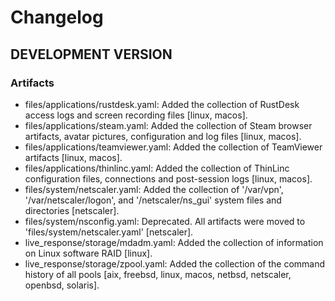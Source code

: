 # Changelog

## DEVELOPMENT VERSION

### Artifacts

- files/applications/rustdesk.yaml: Added the collection of RustDesk access logs and screen recording files [linux, macos].
- files/applications/steam.yaml: Added the collection of Steam browser artifacts, avatar pictures, configuration and log files [linux, macos].
- files/applications/teamviewer.yaml: Added the collection of TeamViewer artifacts [linux, macos].
- files/applications/thinlinc.yaml: Added the collection of ThinLinc configuration files, connections and post-session logs [linux, macos].
- files/system/netscaler.yaml: Added the collection of '/var/vpn', '/var/netscaler/logon', and '/netscaler/ns_gui' system files and directories [netscaler].
- files/system/nsconfig.yaml: Deprecated. All artifacts were moved to 'files/system/netscaler.yaml' [netscaler].
- live_response/storage/mdadm.yaml: Added the collection of information on Linux software RAID [linux].
- live_response/storage/zpool.yaml: Added the collection of the command history of all pools [aix, freebsd, linux, macos, netbsd, netscaler, openbsd, solaris].
